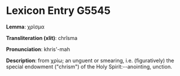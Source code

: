 # Lexicon Entry G5545

**Lemma**: χρῖσμα

**Transliteration (xlit)**: chrîsma

**Pronunciation**: khris'-mah

**Description**:
from χρίω; an unguent or smearing, i.e. (figuratively) the special endowment ("chrism") of the Holy Spirit:--anointing, unction.
